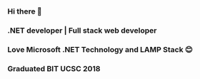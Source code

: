### Hi there 👋
### .NET developer | Full stack web developer
### Love Microsoft .NET Technology and LAMP Stack :blush:
### Graduated BIT UCSC 2018

<!--
**dineetha/dineetha** is a ✨ _special_ ✨ repository because its `README.md` (this file) appears on your GitHub profile.

<!--
**dineetha/dineetha** is a ✨ _special_ ✨ repository because its `README.md` (this file) appears on your GitHub profile.

Here are some ideas to get you started:

- 🔭 I’m currently working on ...
- 🌱 I’m currently learning ...
- 👯 I’m looking to collaborate on ...
- 🤔 I’m looking for help with ...
- 💬 Ask me about ...
- 📫 How to reach me: ...
- 😄 Pronouns: ...
- ⚡ Fun fact: ...
-->
